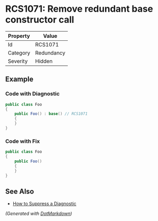 # RCS1071: Remove redundant base constructor call

| Property | Value      |
| -------- | ---------- |
| Id       | RCS1071    |
| Category | Redundancy |
| Severity | Hidden     |

## Example

### Code with Diagnostic

```csharp
public class Foo
{
    public Foo() : base() // RCS1071
    {
    }
}
```

### Code with Fix

```csharp
public class Foo
{
    public Foo()
    {
    }
}
```

## See Also

* [How to Suppress a Diagnostic](../HowToConfigureAnalyzers.md#how-to-suppress-a-diagnostic)


*\(Generated with [DotMarkdown](http://github.com/JosefPihrt/DotMarkdown)\)*